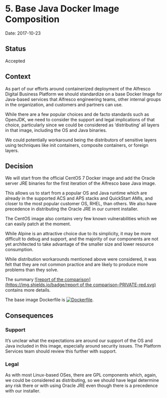 # 5. Base Java Docker Image Composition

Date: 2017-10-23

## Status

Accepted

## Context

As part of our efforts around containerized deployment of the Alfresco Digital Business Platform we should standardize on a base Docker Image for Java-based services that Alfresco engineering teams, other internal groups in the organization, and customers and partners can use.

While there are a few popular choices and de facto standards such as OpenJDK, we need to consider the support and legal implications of that choice, particularly since we could be considered as ‘distributing’ all layers in that image, including the OS and Java binaries.

We could potentially workaround being the distributors of sensitive layers using techniques like init containers, composite containers, or foreign layers.

## Decision

We will start from the official CentOS 7 Docker image and add the Oracle server JRE binaries for the first iteration of the Alfresco base Java image.

This allows us to start from a popular OS and Java runtime which are already in the supported ACS and APS stacks and QuickStart AMIs, and closer to the most popular customer OS, RHEL, than others.  We also have precedence in distributing the Oracle JRE in our current installer.

The CentOS image also contains very few known vulnerabilities which we can easily patch at the moment.

While Alpine is an attractive choice due to its simplicity, it may be more difficult to debug and support, and the majority of our components are not yet architected to take advantage of the smaller size and lower resource consumption.

While distribution workarounds mentioned above were considered, it was felt that they are not common practice and are likely to produce more problems than they solve.

The summary [![report of the comparison](https://img.shields.io/badge/report of the comparison-PRIVATE-red.svg)](https://ts.alfresco.com/share/s/bqDcnHWpSrSGybJhMxf93A) contains more details.

The base image Dockerfile is [![Dockerfile](https://img.shields.io/badge/Dockerfile-PRIVATE-red.svg)](https://github.com/Alfresco/alfresco-docker-base-java/blob/master/Dockerfile).

## Consequences

### Support
It’s unclear what the expectations are around our support of the OS and Java included in this image, especially around security issues.  The Platform Services team should review this further with support.

### Legal
As with most Linux-based OSes, there are GPL components which, again, we could be considered as distributing, so we should have legal determine any risk there or with using Oracle JRE even though there is a precedence with our installer.
